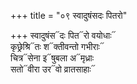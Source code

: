 +++
title = "०९ स्वादुषंसदः पितरो"

+++
स्वादुषंस᳓दः पित᳓रो वयोधाः᳓  
कृछ्रेश्रि᳓तः श᳓क्तीवन्तो गभीराः᳓  
चित्र᳓सेना इ᳓षुबला अ᳓मृध्राः  
सतो᳓वीरा उर᳓वो व्रातसाहाः᳓
